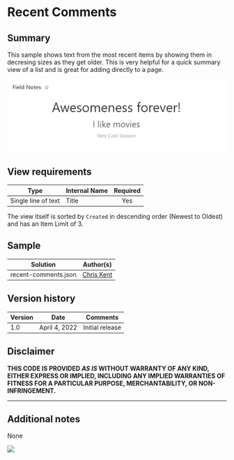 # Recent Comments

## Summary

This sample shows text from the most recent items by showing them in decresing sizes as they get older. This is very helpful for a quick summary view of a list and is great for adding directly to a page.

![Screenshot of Recent Comments view](./assets/screenshot.png)

## View requirements

|Type|Internal Name|Required|
|---|---|:---:|
|Single line of text|Title|Yes|

The view itself is sorted by `Created` in descending order (Newest to Oldest) and has an Item Limit of 3.

## Sample

Solution|Author(s)
--------|---------
recent-comments.json | [Chris Kent](https://twitter.com/theChrisKent)

## Version history

Version|Date|Comments
-------|----|--------
1.0|April 4, 2022|Initial release

## Disclaimer

**THIS CODE IS PROVIDED *AS IS* WITHOUT WARRANTY OF ANY KIND, EITHER EXPRESS OR IMPLIED, INCLUDING ANY IMPLIED WARRANTIES OF FITNESS FOR A PARTICULAR PURPOSE, MERCHANTABILITY, OR NON-INFRINGEMENT.**

---

## Additional notes
None

<img src="https://pnptelemetry.azurewebsites.net/sp-dev-list-formatting/view-samples/recent-comments" />